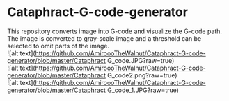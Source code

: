 # Cataphract-G-code-generator
This repository converts image into G-code and visualize the G-code path. The image is converted to gray-scale image and a threshold can be selected to omit parts of the image.  
![alt text](https://github.com/AmiroooTheWalnut/Cataphract-G-code-generator/blob/master/Cataphract G_code.JPG?raw=true)  
![alt text](https://github.com/AmiroooTheWalnut/Cataphract-G-code-generator/blob/master/Cataphract G_code2.png?raw=true)  
![alt text](https://github.com/AmiroooTheWalnut/Cataphract-G-code-generator/blob/master/Cataphract G_code_1.JPG?raw=true)  
